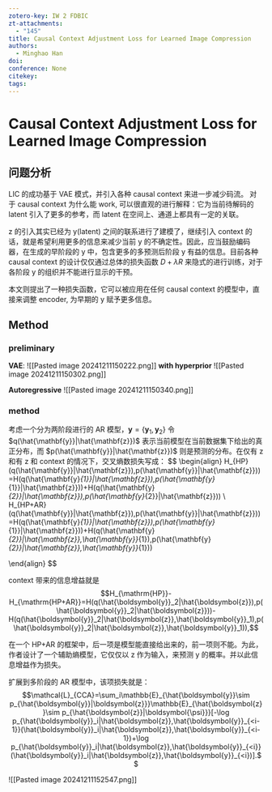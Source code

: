 ```yaml
---
zotero-key: IW 2 FDBIC
zt-attachments:
  - "145"
title: Causal Context Adjustment Loss for Learned Image Compression
authors:
  - Minghao Han
doi: 
conference: None
citekey: 
tags:
---
```

# Causal Context Adjustment Loss for Learned Image Compression

## 问题分析
LIC 的成功基于 VAE 模式，并引入各种 causal context 来进一步减少码流。
对于 causal context 为什么能 work, 可以很直观的进行解释：它为当前待解码的 latent 引入了更多的参考，而 latent 在空间上、通道上都具有一定的关联。

z 的引入其实已经为 y(latent) 之间的联系进行了建模了，继续引入 context 的话，就是希望利用更多的信息来减少当前 y 的不确定性。因此，应当鼓励编码器，在生成的早阶段的 y 中，包含更多的多预测后阶段 y 有益的信息。目前各种 causal context 的设计仅仅通过总体的损失函数 $D+\lambda R$ 来隐式的进行训练，对于各阶段 y 的组织并不能进行显示的干预。

本文则提出了一种损失函数，它可以被应用在任何 causal context 的模型中，直接来调整 encoder, 为早期的 y 赋予更多信息。

## Method
### preliminary
**VAE**: ![[Pasted image 20241211150222.png]]
**with hyperprior**
![[Pasted image 20241211150302.png]]

**Autoregressive**
![[Pasted image 20241211150340.png]]

### method
考虑一个分为两阶段进行的 AR 模型，$\mathbf{y}=\{\mathbf{y}_{1},\mathbf{y}_{2}\}$
令 $q(\hat{\mathbf{y}}|\hat{\mathbf{z}})$ 表示当前模型在当前数据集下给出的真正分布，而 $p(\hat{\mathbf{y}}|\hat{\mathbf{z}})$ 则是预测的分布。在仅有 z 和有 z 和 context 的情况下，交叉熵数损失写成：
$$
\begin{align}
H_{HP}(q(\hat{\mathbf{y}}|\hat{\mathbf{z}}),p(\hat{\mathbf{y}}|\hat{\mathbf{z}}))=H(q(\hat{\mathbf{y}_{1}}|\hat{\mathbf{z}}),p(\hat{\mathbf{y}_{1}}|\hat{\mathbf{z}}))+H(q(\hat{\mathbf{y}_{2}}|\hat{\mathbf{z}}),p(\hat{\mathbf{y}_{2}}|\hat{\mathbf{z}}))  \\
H_{HP+AR}(q(\hat{\mathbf{y}}|\hat{\mathbf{z}}),p(\hat{\mathbf{y}}|\hat{\mathbf{z}}))=H(q(\hat{\mathbf{y}_{1}}|\hat{\mathbf{z}}),p(\hat{\mathbf{y}_{1}}|\hat{\mathbf{z}}))+H(q(\hat{\mathbf{y}_{2}}|\hat{\mathbf{z}},\hat{\mathbf{y}}_{1}),p(\hat{\mathbf{y}_{2}}|\hat{\mathbf{z}},\hat{\mathbf{y}}_{1}))

\end{align}
$$

context 带来的信息增益就是
$$H_{\mathrm{HP}}-H_{\mathrm{HP+AR}}=H(q(\hat{\boldsymbol{y}}_2|\hat{\boldsymbol{z}}),p(\hat{\boldsymbol{y}}_2|\hat{\boldsymbol{z}}))-H(q(\hat{\boldsymbol{y}}_2|\hat{\boldsymbol{z}},\hat{\boldsymbol{y}}_1),p(\hat{\boldsymbol{y}}_2|\hat{\boldsymbol{z}},\hat{\boldsymbol{y}}_1)),$$

在一个 HP+AR 的框架中，后一项是模型能直接给出来的，前一项则不能。为此，作者设计了一个辅助熵模型，它仅仅以 z 作为输入，来预测 y 的概率。并以此信息增益作为损失。

扩展到多阶段的 AR 模型中，该项损失就是：
$$\mathcal{L}_{CCA}=\sum_i\mathbb{E}_{\hat{\boldsymbol{y}}\sim p_{\hat{\boldsymbol{y}}|\boldsymbol{z}}}\mathbb{E}_{\hat{\boldsymbol{z}}\sim p_{\hat{\boldsymbol{z}}|\boldsymbol{\psi}}}[-\log p_{\hat{\boldsymbol{y}}_i|\hat{\boldsymbol{z}},\hat{\boldsymbol{y}}_{<i-1}}(\hat{\boldsymbol{y}}_i|\hat{\boldsymbol{z}},\hat{\boldsymbol{y}}_{<i-1})+\log p_{\hat{\boldsymbol{y}}_i|\hat{\boldsymbol{z}},\hat{\boldsymbol{y}}_{<i}}(\hat{\boldsymbol{y}}_i|\hat{\boldsymbol{z}},\hat{\boldsymbol{y}}_{<i})].$$

![[Pasted image 20241211152547.png]]

